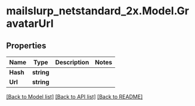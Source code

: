 # mailslurp_netstandard_2x.Model.GravatarUrl

## Properties

Name | Type | Description | Notes
------------ | ------------- | ------------- | -------------
**Hash** | **string** |  | 
**Url** | **string** |  | 

[[Back to Model list]](../README#documentation-for-models) [[Back to API list]](../README#documentation-for-api-endpoints) [[Back to README]](../README)

